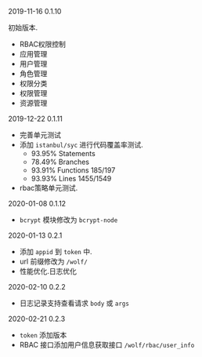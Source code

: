 
2019-11-16 0.1.10

初始版本.

* RBAC权限控制
* 应用管理
* 用户管理
* 角色管理
* 权限分类
* 权限管理
* 资源管理

2019-12-22 0.1.11

* 完善单元测试
* 添加 `istanbul/syc` 进行代码覆盖率测试. 
  * 93.95% Statements
  * 78.49% Branches
  * 93.91% Functions 185/197
  * 93.93% Lines 1455/1549
* rbac策略单元测试.

2020-01-08 0.1.12

* `bcrypt` 模块修改为 `bcrypt-node`

2020-01-13 0.2.1

* 添加 `appid` 到 `token` 中.
* url 前缀修改为 `/wolf/`
* 性能优化.日志优化

2020-02-10 0.2.2

* 日志记录支持查看请求 `body` 或 `args`

2020-02-21 0.2.3

* `token` 添加版本
* RBAC 接口添加用户信息获取接口 `/wolf/rbac/user_info`